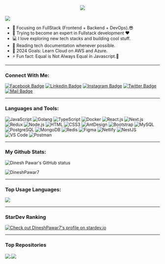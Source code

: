 <h1 align="center">
  <a href="https://git.io/typing-svg">
    <img src="https://readme-typing-svg.herokuapp.com/?lines=Hello,+There!+👋;I'm+Dinesh+Pawar;Full+Stack+Developer;Let's+Create+Together!&center=true&size=30">

  </a>
</h1>

![](https://komarev.com/ghpvc/?username=DineshPawar7&color=blue)

- 🔭 Focusing on FullStack (Frontend + Backend + DevOps).😎
- 🌱 Trying to become an expert in Fullstack development ❤
- 💻 I love exploring new tech stacks and building cool stuff.
- 📰 Reading tech documentation whenever possible.
- 🥅 2024 Goals: Learn Cloud on AWS and Azure.
- ⚡ Fun fact: Equal is Not Always Equal in Javascript.🤣

---

### Connect With Me:

[![Facebook Badge](https://img.shields.io/badge/leetcode-1877F2?style=for-the-badge&logo=leetcode&logoColor=white)](https://leetcode.com/u/Dineshpawar07/)
[![Linkedin Badge](https://img.shields.io/badge/LinkedIn-0077B5?style=for-the-badge&logo=linkedin&logoColor=white)](https://www.linkedin.com/in/dineshpawar07/) [![Instagram Badge](https://img.shields.io/badge/Instagram-E4405F?style=for-the-badge&logo=instagram&logoColor=white)](https://instagram.com/dineshpawar_.07)
[![Twitter Badge](https://img.shields.io/badge/stackoverflow-1DA1F2?style=for-the-badge&logo=stackoverflow&logoColor=white)](https://stackoverflow.com/users/23926492/dinesh-pawar)
[![Mail Badge](https://img.shields.io/badge/Gmail-D14836?style=for-the-badge&logo=gmail&logoColor=white)](mailto:dineshpawarr07@gmail.com)

---

### Languages and Tools:

![JavaScript](https://img.shields.io/badge/JavaScript-F7DF1E?style=flat-square&logo=javascript&logoColor=black)
![Golang](https://img.shields.io/badge/Golang-F7F7F7?style=flat-square&logo=go&logoColor=00A7D0)
![TypeScript](https://img.shields.io/badge/TypeScript-007ACC?style=flat-square&logo=typescript&logoColor=white)
![Docker](https://img.shields.io/badge/Docker-0CC1F3?style=flat-square&logo=docker&logoColor=white)
![React.js](https://img.shields.io/badge/React.js-0081CB?style=flat-square&logo=react&logoColor=61DAFB)
![Next.js](https://img.shields.io/badge/Next.js-f7f7f7?style=flastic&logo=Next.js&logoColor=000000)
![Redux](https://img.shields.io/badge/Redux-black?style=flastic&logo=Redux&logoColor=764ABC)
![Node.js](https://img.shields.io/badge/Node.js-43853D?style=flat-square&logo=node.js&logoColor=white)
![HTML](https://img.shields.io/badge/HTML5-E34F26?style=flat-square&logo=html5&logoColor=white)
![CSS3](https://img.shields.io/badge/CSS3-1572B6?style=flat-square&logo=css3&logoColor=white)
![AntDesign](https://img.shields.io/badge/AntDesign-f7f7f7?style=flastic&logo=AntDesign&logoColor=0170FE)
![Bootstrap](https://img.shields.io/badge/Bootstrap-563D7C?style=flat-square&logo=bootstrap&logoColor=white)
![MySQL](https://img.shields.io/badge/MySQL-005C84?style=flat-square&logo=mysql&logoColor=white)
![PostgreSQL](https://img.shields.io/badge/PostgreSQL-31658D?style=flastic&logo=PostgreSQL&logoColor=white)
![MongoDB](https://img.shields.io/badge/MongoDB-F7F7F7?style=flat-square&logo=mongodb&logoColor=49A248)
![Redis](https://img.shields.io/badge/redis-%23DD0031.svg?&style=flat-square&logo=redis&logoColor=white)
![Figma](https://img.shields.io/badge/Figma-f7f7f7?style=flastic&logo=Figma&logoColor=F24E1E)
![Netlify](https://img.shields.io/badge/Netlify-00C7B7?style=flat-square&logo=netlify&logoColor=white)
![NestJS](https://img.shields.io/badge/Nestjs-000000?style=flat-square&logo=nestjs&logoColor=D9224D)
![VS Code](https://img.shields.io/badge/VisualStudio-2C2B30?style=flastic&logo=VisualStudioCode&logoColor=007ACC)
![Postman](https://img.shields.io/badge/Postman-f7f7f7?style=flastic&logo=Postman&logoColor=FF6C37)

---

### My Github Stats:

<p>
  <img align="center" src="https://github-readme-stats.vercel.app/api?username=DineshPawar7&show_icons=true&include_all_commits=true&theme=algolia&hide_border=true&count_public=true" alt="Dinesh Pawar's GitHub status" />
</p>

<p>
  <img align="center" src="https://github-readme-streak-stats.herokuapp.com/?user=DineshPawar7&theme=algolia" alt="DineshPawar7" />
</p>

---

### Top Usage Languages:

<img align="center" src="https://github-readme-stats.vercel.app/api/top-langs/?username=DineshPawar7&layout=compact&theme=algolia&hide_border=true&&langs_count=10" />

---

### StarDev Ranking

<a href="https://stardev.io/developers/DineshPawar7"><img alt="Check out DineshPawar7's profile on stardev.io" src="https://stardev.io/developers/DineshPawar7/badge/languages/locality.svg" /></a>

---


### Top Repositories


<a href="https://github.com/DineshPawar7/dineshpawar-portfolio">
  <img align="center" src="https://github-readme-stats.vercel.app/api/pin/?username=DineshPawar7&repo=dineshpawar-portfolio&theme=algolia" />
</a>
<a href="https://github.com/DineshPawar7/Blog-site-with-CMS">
  <img align="center" src="https://github-readme-stats.vercel.app/api/pin/?username=DineshPawar7&repo=Blog-site-with-CMS&theme=algolia" />
</a>

